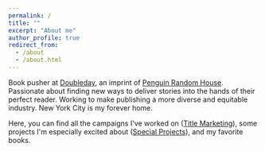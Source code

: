 ```yaml
---
permalink: /
title: ""
excerpt: "About me"
author_profile: true
redirect_from: 
  - /about
  - /about.html
---
```


Book pusher at [Doubleday](http://knopfdoubleday.com/), an imprint of [Penguin Random House](https://www.penguinrandomhouse.com/). Passionate about finding new ways to deliver stories into the hands of their perfect reader. Working to make publishing a more diverse and equitable industry. New York City is my forever home.

Here, you can find all the campaigns I've worked on ([Title Marketing](https://hannahmengler.github.io/)), some projects I'm especially excited about ([Special Projects](https://hannahmengler.github.io/)), and my favorite books. 